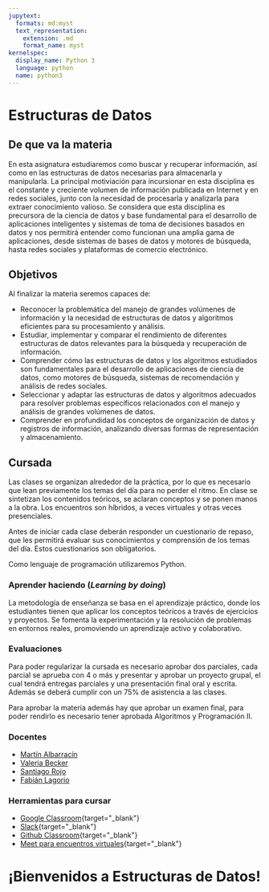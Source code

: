 ```yaml
---
jupytext:
  formats: md:myst
  text_representation:
    extension: .md
    format_name: myst
kernelspec:
  display_name: Python 3
  language: python
  name: python3
---
```


# Estructuras de Datos

## De que va la materia

En esta asignatura estudiaremos como buscar y recuperar información, así como en las estructuras de datos necesarias para almacenarla y manipularla. La principal motiviación para incursionar en esta disciplina es el constante y creciente volumen de información publicada en Internet y en redes sociales, junto con la necesidad de procesarla y analizarla para extraer conocimiento valioso. Se considera que esta disciplina es precursora de la ciencia de datos y base fundamental para el desarrollo de aplicaciones inteligentes y sistemas de toma de decisiones basados en datos y nos permitirá entender como funcionan una amplia gama de aplicaciones, desde sistemas de bases de datos y motores de búsqueda, hasta redes sociales y plataformas de comercio electrónico.

## Objetivos

Al finalizar la materia seremos capaces de:

- Reconocer la problemática del manejo de grandes volúmenes de información y la necesidad de estructuras de datos y algoritmos eficientes para su procesamiento y análisis.
- Estudiar, implementar y comparar el rendimiento de diferentes estructuras de datos relevantes para la búsqueda y recuperación de información.
- Comprender cómo las estructuras de datos y los algoritmos estudiados son fundamentales para el desarrollo de aplicaciones de ciencia de datos, como motores de búsqueda, sistemas de recomendación y análisis de redes sociales.
- Seleccionar y adaptar las estructuras de datos y algoritmos adecuados para resolver problemas específicos relacionados con el manejo y análisis de grandes volúmenes de datos.
- Comprender en profundidad los conceptos de organización de datos y registros de información, analizando diversas formas de representación y almacenamiento.

## Cursada

Las clases se organizan alrededor de la práctica, por lo que es necesario que lean previamente los temas del día para no perder el ritmo. En clase se sintetizan los contenidos teóricos, se aclaran conceptos y se ponen manos a la obra. Los encuentros son híbridos, a veces virtuales y otras veces presenciales.

Antes de iniciar cada clase deberán responder un cuestionario de repaso, que les permitirá evaluar sus conocimientos y comprensión de los temas del día. Estos cuestionarios son obligatorios.

Como lenguaje de programación utilizaremos Python.

### Aprender haciendo (_Learning by doing_)

La metodología de enseñanza se basa en el aprendizaje práctico, donde los estudiantes tienen que aplicar los conceptos teóricos a través de ejercicios y proyectos. Se fomenta la experimentación y la resolución de problemas en entornos reales, promoviendo un aprendizaje activo y colaborativo.

### Evaluaciones

Para poder regularizar la cursada es necesario aprobar dos parciales, cada parcial se aprueba con 4 o más y presentar y aprobar un proyecto grupal, el cual tendrá entregas parciales y una presentación final oral y escrita. Además se deberá cumplir con un 75% de asistencia a las clases.

Para aprobar la materia además hay que aprobar un examen final, para poder rendirlo es necesario tener aprobada Algoritmos y Programación II.

### Docentes

- [Martín Albarracín](mailto:mafranzone@untref.edu.ar)
- [Valeria Becker](mailto:valeriabecker@untref.edu.ar)
- [Santiago Rojo](mailto:tiagox@gmail.com)
- [Fabián Lagorio](mailto:falago@gmail.com)

### Herramientas para cursar

- [Google Classroom](https://classroom.google.com/c/NzAwMzMxODY0NzIx){target="\_blank"}
- [Slack](https://untref-edd.slack.com/){target="\_blank"}
- [Github Classroom](https://classroom.github.com/classrooms/220222794-untref-edd-2025){target="\_blank"}
- [Meet para encuentros virtuales](https://meet.google.com/rzj-hjek-npx){target="\_blank"}

<h1 class="align-center">¡Bienvenidos a Estructuras de Datos!</h1>
